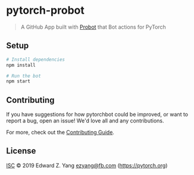 # pytorch-probot

> A GitHub App built with [Probot](https://github.com/probot/probot) that Bot actions for PyTorch

## Setup

```sh
# Install dependencies
npm install

# Run the bot
npm start
```

## Contributing

If you have suggestions for how pytorchbot could be improved, or want to report a bug, open an issue! We'd love all and any contributions.

For more, check out the [Contributing Guide](CONTRIBUTING.md).

## License

[ISC](LICENSE) © 2019 Edward Z. Yang <ezyang@fb.com> (https://pytorch.org)
